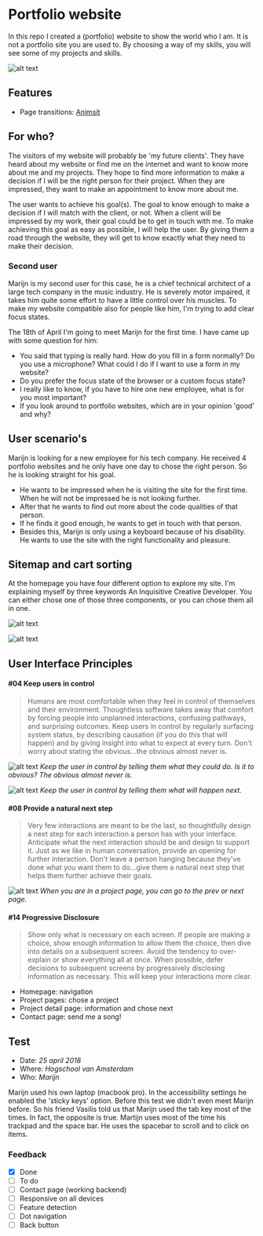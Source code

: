 # Portfolio website

In this repo I created a (portfolio) website to show the world who I am. It is not a portfolio site you are used to. By choosing a way of my skills, you will see some of my projects and skills.

![alt text](./screenshots/3.png "Logo Title Text 1")

## Features
* Page transitions: [Animsit](http://git.blivesta.com/animsition/)


## For who?
The visitors of my website will probably be 'my future clients'. They have heard about my website or find me on the internet and want to know more about me and my projects. They hope to find more information to make a decision if I will be the right person for their project. When they are impressed, they want to make an appointment to know more about me.

The user wants to achieve his goal(s). The goal to know enough to make a decision if I will match with the client, or not. When a client will be impressed by my work, their goal could be to get in touch with me. To make achieving this goal as easy as possible, I will help the user. By giving them a road through the website, they will get to know exactly what they need to make their decision.

### Second user
Marijn is my second user for this case, he is a chief technical architect of a large tech company in the music industry. He is severely motor impaired, it takes him quite some effort to have a little control over his muscles. To make my website compatible also for people like him, I'm trying to add clear focus states.

The 18th of April I'm going to meet Marijn for the first time. I have came up with some question for him:
- You said that typing is really hard. How do you fill in a form normally? Do you use a microphone? What could I do if I want to use a form in my website?
- Do you prefer the focus state of the browser or a custom focus state?
- I really like to know, if you have to hire one new employee, what is for you most important?
- If you look around to portfolio websites, which are in your opinion 'good' and why?

## User scenario's
Marijn is looking for a new employee for his tech company. He received 4 portfolio websites and he only have one day to chose the right person. So he is looking straight for his goal.
* He wants to be impressed when he is visiting the site for the first time. When he will not be impressed he is not looking further.
* After that he wants to find out more about the code qualities of that person.
* If he finds it good enough, he wants to get in touch with that person.
* Besides this, Marijn is only using a keyboard because of his disability. He wants to use the site with the right functionality and pleasure.

## Sitemap and cart sorting
At the homepage you have four different option to explore my site. I'm explaining myself by three keywords An Inquisitive Creative Developer. You can either chose one of those three components, or you can chose them all in one.

![alt text](./screenshots/sitemap.png "Logo Title Text 1")

![alt text](./screenshots/IMG_8090.JPG "Logo Title Text 1")

## User Interface Principles
#### #04 Keep users in control
> Humans are most comfortable when they feel in control of themselves and their environment. Thoughtless software takes away that comfort by forcing people into unplanned interactions, confusing pathways, and surprising outcomes. Keep users in control by regularly surfacing system status, by describing causation (if you do this that will happen) and by giving insight into what to expect at every turn. Don't worry about stating the obvious…the obvious almost never is.

![alt text](./screenshots/4.png "Logo Title Text 1")
*Keep the user in control by telling them what they could do. Is it to obvious? The obvious almost never is.*

![alt text](./screenshots/7.png "Logo Title Text 1")
*Keep the user in control by telling them what will happen next.*

#### #08 Provide a natural next step
> Very few interactions are meant to be the last, so thoughtfully design a next step for each interaction a person has with your interface. Anticipate what the next interaction should be and design to support it. Just as we like in human conversation, provide an opening for further interaction. Don't leave a person hanging because they've done what you want them to do…give them a natural next step that helps them further achieve their goals.

![alt text](./screenshots/8.png "Logo Title Text 1")
*When you are in a project page, you can go to the prev or next page.*

#### #14 Progressive Disclosure
> Show only what is necessary on each screen. If people are making a choice, show enough information to allow them the choice, then dive into details on a subsequent screen. Avoid the tendency to over-explain or show everything all at once. When possible, defer decisions to subsequent screens by progressively disclosing information as necessary. This will keep your interactions more clear.

* Homepage: navigation
* Project pages: chose a project
* Project detail page: information and chose next
* Contact page: send me a song!

## Test
* Date: *25 april 2018*
* Where: *Hogschool van Amsterdam*
* Who: *Marijn*

Marijn used his own laptop (macbook pro). In the accessibility settings he enabled the 'sticky keys' option. Before this test we didn't even meet Marijn before. So his friend Vasilis told us that Marijn used the tab key most of the times. In fact, the opposite is true. Martijn uses most of the time his trackpad and the space bar. He uses the spacebar to scroll and to click on items.

### Feedback
- [x] Done
- [ ] To do
- [ ] Contact page (working backend)
- [ ] Responsive on all devices
- [ ] Feature detection
- [ ] Dot navigation
- [ ] Back button
